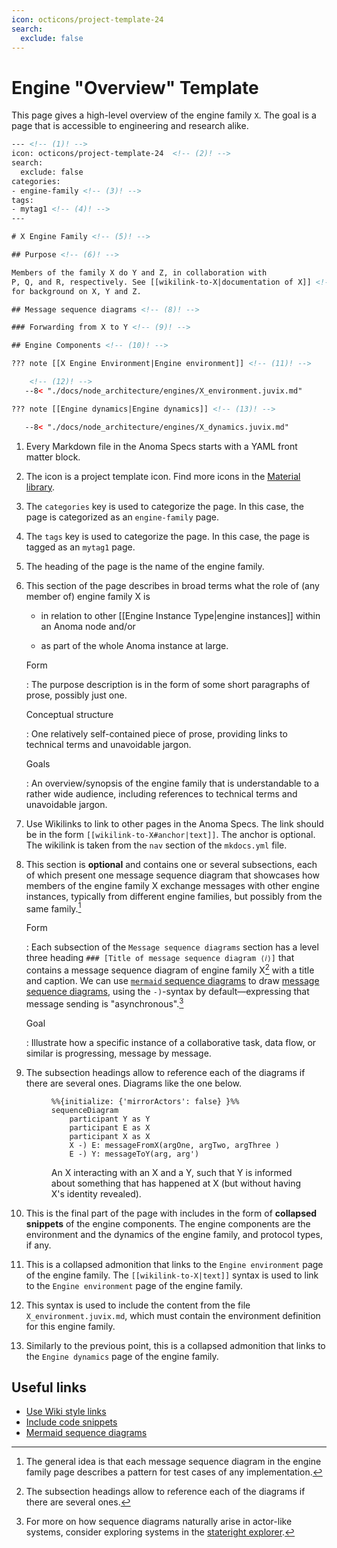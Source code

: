 ```yaml
---
icon: octicons/project-template-24
search:
  exclude: false
---
```


# Engine "Overview" Template

This page gives a high-level overview of the engine family `X`. The goal is a
page that is accessible to engineering and research alike.

```html linenums="1" title="docs/node_architecture/engines/X_overview.md"
--- <!-- (1)! -->
icon: octicons/project-template-24  <!-- (2)! -->
search:
  exclude: false
categories:
- engine-family <!-- (3)! -->
tags:
- mytag1 <!-- (4)! -->
---

# X Engine Family <!-- (5)! -->

## Purpose <!-- (6)! -->

Members of the family X do Y and Z, in collaboration with
P, Q, and R, respectively. See [[wikilink-to-X|documentation of X]] <!-- (7)! -->
for background on X, Y and Z.

## Message sequence diagrams <!-- (8)! -->

### Forwarding from X to Y <!-- (9)! -->

## Engine Components <!-- (10)! -->

??? note [[X Engine Environment|Engine environment]] <!-- (11)! -->

    <!-- (12)! -->
   --8< "./docs/node_architecture/engines/X_environment.juvix.md"

??? note [[Engine dynamics|Engine dynamics]] <!-- (13)! -->

   --8< "./docs/node_architecture/engines/X_dynamics.juvix.md"
```

<!------------------------------------------------------------------------------->

1. Every Markdown file in the Anoma Specs starts with a YAML front matter block.

2. The icon is a project template icon. Find more icons in the
   [Material
   library](https://squidfunk.github.io/mkdocs-material/reference/icons-emojis/?h=icons).

3. The `categories` key is used to categorize the page. In this case, the page is
   categorized as an `engine-family` page.

4. The `tags` key is used to categorize the page. In this case, the page is
   tagged as an `mytag1` page.

5. The heading of the page is the name of the engine family.

6. This section of the page describes in broad terms what the role of (any member of) engine family X is
	- in relation to other [[Engine Instance Type|engine instances]]
    within an Anoma node and/or

	- as part of the whole Anoma instance at large.

	Form

	:   The purpose description is in the form of
        some short paragraphs of prose, possibly just one.

	Conceptual structure

	: One relatively self-contained piece of prose,
	providing links to technical terms and unavoidable jargon.

    Goals

    : An overview/synopsis of the engine family that is
      understandable to a rather wide audience,
      including references to technical terms and unavoidable jargon.

7. Use Wikilinks to link to other pages in the Anoma Specs. The link should be
   in the form `[[wikilink-to-X#anchor|text]]`. The anchor is optional. The
   wikilink is taken from the `nav` section of the `mkdocs.yml` file.

8. This section is **optional** and contains one or several subsections, each of which present one
    message sequence diagram that showcases how members of the engine family X
	exchange messages with other engine instances, typically from different
    engine families, but possibly from the same family.[^0]

    Form

	:   Each subsection of the
    `Message sequence diagrams` section
    has a level three heading
    ```### [Title of message sequence diagram ⟨𝑖⟩]```
    that contains a message sequence diagram of
    engine family X[^01]
    with a title and caption.
    We can use
    [`mermaid` sequence diagrams](https://mermaid.js.org/syntax/sequenceDiagram.html)
    to draw [message sequence diagrams](https://www.uml-diagrams.org/sequence-diagrams.html),
    using the `-)`-syntax by default—expressing that
    message sending is "asynchronous".[^00]

    Goal

    : Illustrate how a specific instance of a collaborative task, data flow, or similar is progressing, message by message.


9. The subsection headings allow to reference each of the diagrams if there are
   several ones. Diagrams like the one below.
   <figure markdown="span">

    ```mermaid
    %%{initialize: {'mirrorActors': false} }%%
    sequenceDiagram
        participant Y as Y
        participant E as X
        participant X as X
        X -) E: messageFromX(argOne, argTwo, argThree )
        E -) Y: messageToY(arg, arg')
    ```

   <figcaption markdown="span">

    An X interacting with an X and a Y,
    such that Y is informed about something that has happened at X
    (but without having X's identity revealed).
   </figcaption>
   </figure>

10. This is the final part of the page with includes in the form of **collapsed
    snippets** of the engine components. The engine components are the environment
    and the dynamics of the engine family, and protocol types, if any.

11. This is a collapsed admonition that links to the `Engine environment` page
    of the engine family. The `[[wikilink-to-X|text]]` syntax is used to link to
    the `Engine environment` page of the engine family.

12. This syntax is used to include the content from the file
    `X_environment.juvix.md`, which must contain the environment definition for
    this engine family.

13. Similarly to the previous point, this is a collapsed admonition that links
    to the `Engine dynamics` page of the engine family.

## Useful links

- [Use Wiki style links](./../../md/links.md)
- [Include code snippets](./../../md/snippets.md)
- [Mermaid sequence
  diagrams](https://mermaid.js.org/syntax/sequenceDiagram.html)

<!-- footnotes -->

[^0]: The general idea is that each message sequence diagram in the engine
	family page describes a pattern for test cases of any implementation.

[^01]: The subsection headings allow to reference each of the diagrams if there
    are several ones.

[^00]:
    For more on how sequence diagrams naturally arise in actor-like systems,
    consider exploring systems in the
	[stateright explorer](https://www.stateright.rs/seeking-consensus.html#stateright-explorer).

[^000]: Similar goal to [UML use case diagrams](https://www.uml-diagrams.org/use-case-diagrams.html).

